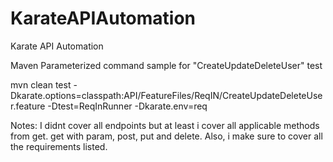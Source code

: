 # KarateAPIAutomation
Karate API Automation

Maven Parameterized command sample for "CreateUpdateDeleteUser" test

mvn clean test -Dkarate.options=classpath:API/FeatureFiles/ReqIN/CreateUpdateDeleteUser.feature -Dtest=ReqInRunner -Dkarate.env=req


Notes:
I didnt cover all endpoints but at least i cover all applicable methods from get. get with param, post, put and delete.
Also, i make sure to  cover all the requirements listed.

